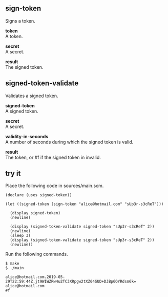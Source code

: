 sign-token
----------
Signs a token.

__token__  
A token.

__secret__  
A secret.

__result__  
The signed token.

signed-token-validate
---------------------
Validates a signed token.

__signed-token__  
A signed token.

__secret__  
A secret.

__validity-in-seconds__  
A number of seconds during which the signed token is valid.

__result__  
The token, or #f if the signed token in invalid.

try it
------
Place the following code in sources/main.scm.

    (declare (uses signed-token))

    (let ((signed-token (sign-token "alice@hotmail.com" "sUp3r-s3cReT")))

      (display signed-token)
      (newline)

      (display (signed-token-validate signed-token "sUp3r-s3cReT" 2))
      (newline)
      (sleep 3)
      (display (signed-token-validate signed-token "sUp3r-s3cReT" 2))
      (newline))

Run the following commands.

    $ make
    $ ./main

    alice@hotmail.com.2019-05-29T22:59:44Z.jt9WIWZRw4u2TC3XRpgw2tXZ04SUD+DJBp6OYRdsm6k=
    alice@hotmail.com
    #f
